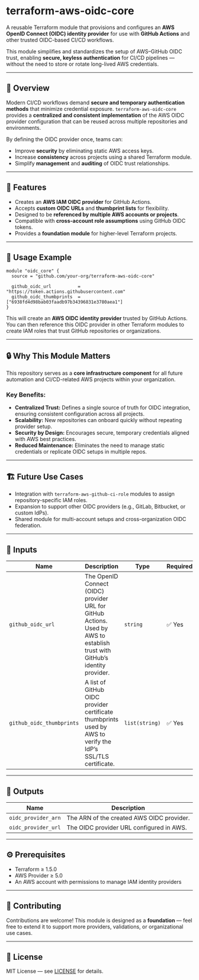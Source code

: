 # terraform-aws-oidc-core

A reusable Terraform module that provisions and configures an **AWS OpenID Connect (OIDC) identity provider** for use with **GitHub Actions** and other trusted OIDC-based CI/CD workflows.

This module simplifies and standardizes the setup of AWS–GitHub OIDC trust, enabling **secure, keyless authentication** for CI/CD pipelines — without the need to store or rotate long-lived AWS credentials.

---

## 📘 Overview

Modern CI/CD workflows demand **secure and temporary authentication methods** that minimize credential exposure.
`terraform-aws-oidc-core` provides a **centralized and consistent implementation** of the AWS OIDC provider configuration that can be reused across multiple repositories and environments.

By defining the OIDC provider once, teams can:

* Improve **security** by eliminating static AWS access keys.
* Increase **consistency** across projects using a shared Terraform module.
* Simplify **management** and **auditing** of OIDC trust relationships.

---

## 🚀 Features

* Creates an **AWS IAM OIDC provider** for GitHub Actions.
* Accepts **custom OIDC URLs** and **thumbprint lists** for flexibility.
* Designed to be **referenced by multiple AWS accounts or projects**.
* Compatible with **cross-account role assumptions** using GitHub OIDC tokens.
* Provides a **foundation module** for higher-level Terraform projects.

---

## 🧩 Usage Example

```hcl
module "oidc_core" {
  source = "github.com/your-org/terraform-aws-oidc-core"

  github_oidc_url          = "https://token.actions.githubusercontent.com"
  github_oidc_thumbprints  = ["6938fd4d98bab03faadb97b34396831e3780aea1"]
}
```

This will create an **AWS OIDC identity provider** trusted by GitHub Actions.
You can then reference this OIDC provider in other Terraform modules to create IAM roles that trust GitHub repositories or organizations.

---

## 🔒 Why This Module Matters

This repository serves as a **core infrastructure component** for all future automation and CI/CD-related AWS projects within your organization.

### Key Benefits:

* **Centralized Trust:** Defines a single source of truth for OIDC integration, ensuring consistent configuration across all projects.
* **Scalability:** New repositories can onboard quickly without repeating provider setup.
* **Security by Design:** Encourages secure, temporary credentials aligned with AWS best practices.
* **Reduced Maintenance:** Eliminates the need to manage static credentials or replicate OIDC setups in multiple repos.

---

## 🏗️ Future Use Cases

* Integration with `terraform-aws-github-ci-role` modules to assign repository-specific IAM roles.
* Expansion to support other OIDC providers (e.g., GitLab, Bitbucket, or custom IdPs).
* Shared module for multi-account setups and cross-organization OIDC federation.

---

## 🧾 Inputs

| Name                      | Description                                                                                                                | Type           | Required |
| ------------------------- | -------------------------------------------------------------------------------------------------------------------------- | -------------- | -------- |
| `github_oidc_url`         | The OpenID Connect (OIDC) provider URL for GitHub Actions. Used by AWS to establish trust with GitHub’s identity provider. | `string`       | ✅ Yes    |
| `github_oidc_thumbprints` | A list of GitHub OIDC provider certificate thumbprints used by AWS to verify the IdP’s SSL/TLS certificate.                | `list(string)` | ✅ Yes    |

---

## 🧱 Outputs

| Name                | Description                               |
| ------------------- | ----------------------------------------- |
| `oidc_provider_arn` | The ARN of the created AWS OIDC provider. |
| `oidc_provider_url` | The OIDC provider URL configured in AWS.  |

---

## ⚙️ Prerequisites

* Terraform ≥ 1.5.0
* AWS Provider ≥ 5.0
* An AWS account with permissions to manage IAM identity providers

---

## 👥 Contributing

Contributions are welcome!
This module is designed as a **foundation** — feel free to extend it to support more providers, validations, or organizational use cases.

---

## 📄 License

MIT License — see [LICENSE](./LICENSE) for details.
